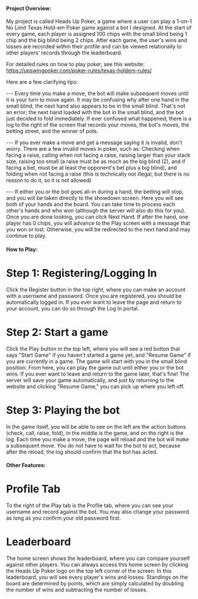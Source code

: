 #### Project Overview:

My project is called Heads Up Poker, a game where a user can play a 1-on-1 No Limit Texas Hold-em Poker game against a bot I designed.
At the start of every game, each player is assigned 100 chips with the small blind being 1 chip and the big blind being 2 chips.
After each game, the user's wins and losses are recorded within their profile and can be viewed relationally to other players' records through the leaderboard.

For detailed rules on how to play poker, see this website: https://upswingpoker.com/poker-rules/texas-holdem-rules/

Here are a few clarifying tips:

--- Every time you make a move, the bot will make subsequent moves until it is your turn to move again.
    It may be confusing why after one hand in the small blind, the next hand also appears to be in the small blind.
    That's not an error; the next hand loaded with the bot in the small blind, and the bot just decided to fold immediately.
    If ever confused what happened, there is a log to the right of the screen that records your moves, the bot's moves, the betting street, and the winner of pots.

--- If you ever make a move and get a message saying it is invalid, don't worry. There are a few invalid moves in poker, such as:
        Checking when facing a raise, calling when not facing a raise, raising larger than your stack size,
        raising too small (a raise must be as much as the big blind (2), and if facing a bet, must be at least the opponent's bet plus a big blind),
        and folding when not facing a raise (this is technically not illegal, but there is no reason to do it, so it is not allowed)

--- If either you or the bot goes all-in during a hand, the betting will stop, and you will be taken directly to the showdown screen.
    Here you will see both of your hands and the board. You can take time to process each other's hands and who won (although the server will also do this for you).
    Once you are done looking, you can click Next Hand. If after the hand, one player has 0 chips, you will advance to the Play screen with a message that you won or lost.
    Otherwise, you will be redirected to the next hand and may continue to play.

#### How to Play:

# Step 1: Registering/Logging In

Click the Register button in the top right, where you can make an account with a username and password.
Once you are registered, you should be automatically logged in. If you ever want to leave the page and return to your account, you can do so through the Log In portal.

# Step 2: Start a game

Click the Play button in the top left, where you will see a red button that says "Start Game" if you haven't started a game yet, and "Resume Game" if you are currently in a game.
The game will start with you in the small blind position. From here, you can play the game out until either you or the bot wins.
If you ever want to leave and return to the game later, that's fine! The server will save your game automatically, and just by returning to the website and clicking "Resume Game," you can pick up where you left off.

# Step 3: Playing the bot

In the game itself, you will be able to see on the left are the action buttons (check, call, raise, fold), in the middle is the game, and on the right is the log.
Each time you make a move, the page will reload and the bot will make a subsequent move.
You do not have to wait for the bot to act, because after the reload, the log should confirm that the bot has acted.

#### Other Features:

# Profile Tab

To the right of the Play tab is the Profile tab, where you can see your username and record against the bot.
You may also change your password as long as you confirm your old password first.

# Leaderboard

The home screen shows the leaderboard, where you can compare yourself against other players.
You can always access this home screen by clicking the Heads Up Poker logo on the top left corner of the screen.
In this leaderboard, you will see every player's wins and losses.
Standings on the board are determined by points, which are simply calculated by doubling the number of wins and subtracting the number of losses.